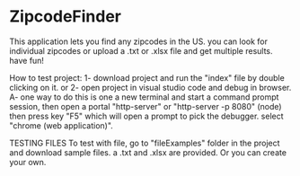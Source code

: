 # ZipcodeFinder

This application lets you find any zipcodes in the US. you can look for individual zipcodes or upload a .txt or .xlsx file and get multiple results.
have fun!

How to test project:
1- download project and run the "index" file by double clicking on it.
or
2- open project in visual studio code and debug in browser.
A- one way to do this is one a new terminal and start a command prompt session, then open a portal "http-server" or "http-server -p 8080" (node)
then press key "F5" which will open a prompt to pick the debugger. select "chrome (web application)".

TESTING FILES
To test with file, go to "fileExamples" folder in the project and download sample files.
a .txt and .xlsx are provided. Or you can create your own. 

